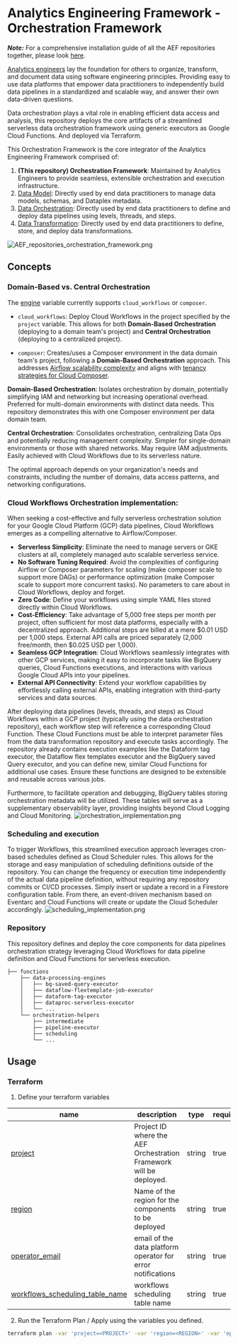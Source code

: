 # Analytics Engineering Framework - Orchestration Framework

***Note:*** For a comprehensive installation guide of all the AEF repositories together, please look [here](https://github.com/googlecloudplatform/aef-orchestration-framework/blob/main/AEF_DEPLOYMENT.md).

[Analytics engineers](https://www.getdbt.com/what-is-analytics-engineering)  lay the foundation for others to organize, transform, and document data using software engineering principles. Providing easy to use data platforms that empower data practitioners to independently build data pipelines in a standardized and scalable way, and answer their own data-driven questions.

Data orchestration plays a vital role in enabling efficient data access and analysis, this repository deploys the core artifacts of a streamlined serverless data orchestration framework using generic executors as Google Cloud Functions. And deployed via Terraform.

This Orchestration Framework is the core integrator of the Analytics Engineering Framework comprised of:
1. **(This repository) Orchestration Framework**: Maintained by Analytics Engineers to provide seamless, extensible orchestration and execution infrastructure.
1. [Data Model](https://github.com/googlecloudplatform/aef-data-model): Directly used by end data practitioners to manage data models, schemas, and Dataplex metadata.
1. [Data Orchestration](https://github.com/googlecloudplatform/aef-data-orchestration): Directly used by end data practitioners to define and deploy data pipelines using levels, threads, and steps.
1. [Data Transformation](https://github.com/googlecloudplatform/aef-data-transformation): Directly used by end data practitioners to define, store, and deploy data transformations.

![AEF_repositories_orchestration_framework.png](AEF_repositories_orchestration_framework.png)

## Concepts
### Domain-Based vs. Central Orchestration

The [engine](https://github.com/GoogleCloudPlatform/aef-data-orchestration/blob/3eb62a2a264c8b73585c0b3521fa8f492d2d2fc5/workflow-definitions/demo_pipeline_composer.json#L2) variable currently supports `cloud_workflows` or `composer`. 

*   `cloud_workflows`:  Deploy Cloud Workflows in the project specified by the `project` variable. This allows for both **Domain-Based Orchestration** (deploying to a domain team's project) and **Central Orchestration** (deploying to a centralized project).

*   `composer`: Creates/uses a Composer environment in the data domain team's project, following a **Domain-Based Orchestration** approach. This addresses [Airflow scalability complexity](https://cloud.google.com/blog/products/data-analytics/scale-your-composer-environment-together-your-business?e=48754805) and aligns with [tenancy strategies for Cloud Composer](https://cloud.google.com/blog/products/data-analytics/a-cloud-composer-tenancy-case-study?e=48754805).

**Domain-Based Orchestration**: Isolates orchestration by domain, potentially simplifying IAM and networking but increasing operational overhead. Preferred for multi-domain environments with distinct data needs. This repository demonstrates this with one Composer environment per data domain team.

**Central Orchestration**: Consolidates orchestration, centralizing Data Ops and potentially reducing management complexity. Simpler for single-domain environments or those with shared networks. May require IAM adjustments. Easily achieved with Cloud Workflows due to its serverless nature.

The optimal approach depends on your organization's needs and constraints, including the number of domains, data access patterns, and networking configurations.

### Cloud Workflows Orchestration implementation:
When seeking a cost-effective and fully serverless orchestration solution for your Google Cloud Platform (GCP) data pipelines, Cloud Workflows emerges as a compelling alternative to Airflow/Composer.
- **Serverless Simplicity**: Eliminate the need to manage servers or GKE clusters at all, completely managed auto scalable serverless service.
- **No Software Tuning Required**: Avoid the complexities of configuring Airflow or Composer parameters for scaling (make composer scale to support more DAGs) or performance optimization (make Composer scale to support more concurrent tasks). No parameters to care about in Cloud Workflows, deploy and forget.
- **Zero Code**: Define your workflows using simple YAML files stored directly within Cloud Workflows.
- **Cost-Efficiency**: Take advantage of 5,000 free steps per month per project, often sufficient for most data platforms, especially with a decentralized approach. Additional steps are billed at a mere $0.01 USD per 1,000 steps. External API calls are priced separately (2,000 free/month, then $0.025 USD per 1,000).
- **Seamless GCP Integration**: Cloud Workflows seamlessly integrates with other GCP services, making it easy to incorporate tasks like BigQuery queries, Cloud Functions executions, and interactions with various Google Cloud APIs into your pipelines.
- **External API Connectivity**: Extend your workflow capabilities by effortlessly calling external APIs, enabling integration with third-party services and data sources.
 
After deploying data pipelines (levels, threads, and steps) as Cloud Workflows within a GCP project (typically using the data orchestration repository), each workflow step will reference a corresponding Cloud Function. These Cloud Functions must be able to interpret parameter files from the data transformation repository and execute tasks accordingly. The repository already contains execution examples like the Dataform tag executor, the Dataflow flex templates executor and the BigQuery saved Query executor, and you can define new, similar Cloud Functions for additional use cases. Ensure these functions are designed to be extensible and reusable across various jobs.

Furthermore, to facilitate operation and debugging, BigQuery tables storing orchestration metadata will be utilized. These tables will serve as a supplementary observability layer, providing insights beyond Cloud Logging and Cloud Monitoring.
![orchestration_implementation.png](orchestration_implementation.png)

### Scheduling and execution
To trigger Workflows, this streamlined execution approach leverages cron-based schedules defined as Cloud Scheduler rules. This allows for the storage and easy manipulation of scheduling definitions outside of the repository. You can change the frequency or execution time independently of the actual data pipeline definition, without requiring any repository commits or CI/CD processes. Simply insert or update a record in a Firestore configuration table. From there, an event-driven mechanism based on Eventarc and Cloud Functions will create or update the Cloud Scheduler accordingly.
![scheduling_implementation.png](scheduling_implementation.png)

### Repository
This repository defines and deploy the core components for data pipelines orchestration strategy leveraging Cloud Workflows for data pipeline definition and Cloud Functions for serverless execution.
```
├── functions
    ├── data-processing-engines
    │   ├── bq-saved-query-executor     
    │   ├── dataflow-flextemplate-job-executor
    │   ├── dataform-tag-executor
    │   ├── dataproc-serverless-executor
    │   └── ... 
    └── orchestration-helpers
        ├── intermediate
        ├── pipeline-executor
        ├── scheduling
        └── ...
```

## Usage
### Terraform
1. Define your terraform variables
<!-- BEGIN TFDTFOC -->
| name                                                          | description                                                                                                                                                                                                                 | type                                               | required | default                                 |
|---------------------------------------------------------------|------------------------------------------------------------------------------------------------------------------------------------------------------------------------------------------------------------------------------|----------------------------------------------------|----------|-------------------------------------------|
| [project](terraform/variables.tf#L17)                         | Project ID where the AEF Orchestration Framework will be deployed.                                                                                                                                                            | string                                                 | true     | -                                        |
| [region](terraform/variables.tf#L23)                          | Name of the region for the components to be deployed                                                                                                                                                                       | string                                                 | true     | -                                        |
| [operator_email](terraform/variables.tf#L29)                  | email of the data platform operator for error notifications                                                                                                                                                                     | string                                                 | true     | -                                        |
| [workflows_scheduling_table_name](terraform/variables.tf#L35) | workflows scheduling table name                                                                                                                                                                                                     | string                                                 | true     | workflows_scheduling                      |
<!-- END TFDOC -->

2. Run the Terraform Plan / Apply using the variables you defined.
```bash
terraform plan -var 'project=<PROJECT>' -var 'region=<REGION>' -var 'operator_email=<EMAIL>'
```